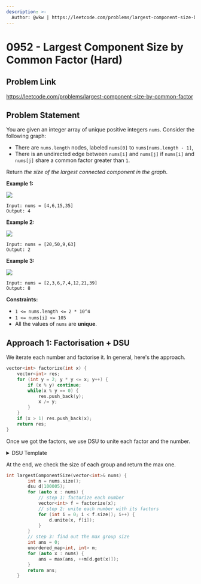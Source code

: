 ```yaml
---
description: >-
  Author: @wkw | https://leetcode.com/problems/largest-component-size-by-common-factor
---
```


# 0952 - Largest Component Size by Common Factor (Hard)

## Problem Link

https://leetcode.com/problems/largest-component-size-by-common-factor

## Problem Statement

You are given an integer array of unique positive integers `nums`. Consider the following graph:

- There are `nums.length` nodes, labeled `nums[0]` to `nums[nums.length - 1]`,
- There is an undirected edge between `nums[i]` and `nums[j]` if `nums[i]` and `nums[j]` share a common factor greater than `1`.

Return _the size of the largest connected component in the graph_.

**Example 1:**

![](https://assets.leetcode.com/uploads/2018/12/01/ex1.png)

```
Input: nums = [4,6,15,35]
Output: 4
```

**Example 2:**

![](https://assets.leetcode.com/uploads/2018/12/01/ex2.png)

```
Input: nums = [20,50,9,63]
Output: 2
```

**Example 3:**

![](https://assets.leetcode.com/uploads/2018/12/01/ex3.png)

```
Input: nums = [2,3,6,7,4,12,21,39]
Output: 8
```

**Constraints:**

- `1 <= nums.length <= 2 * 10^4`
- `1 <= nums[i] <= 105`
- All the values of `nums` are **unique**.

## Approach 1: Factorisation + DSU

We iterate each number and factorise it. In general, here's the approach.

```cpp
vector<int> factorize(int x) {
    vector<int> res;
    for (int y = 2; y * y <= x; y++) {
        if (x % y) continue;
        while(x % y == 0) {
            res.push_back(y);
            x /= y;
        }
    }
    if (x > 1) res.push_back(x);
    return res;
}
```

Once we got the factors, we use DSU to unite each factor and the number.

<details>

<summary>DSU Template</summary>

```cpp
class dsu {
 public:
  vector<int> root, rank, size;
  int n;
  int cnt;

  dsu(int _n) : n(_n) {
    root.resize(n);
    rank.resize(n);
    size.resize(n);
    for(int i = 0; i < n; i++) {
        root[i] = i;
        rank[i] = 1;
        size[i] = 1;
    }
    cnt = n;
  }

  inline int getCount() { return cnt; }

  inline int get(int x) { return (x == root[x] ? x : (root[x] = get(root[x]))); }

  inline bool unite(int x, int y) {
    x = get(x); y = get(y);
    if (x != y) {
        if (rank[x] > rank[y]) {
            root[y] = x;
        } else if (rank[x] < rank[y]) {
            root[x] = y;
        } else {
            root[y] = x;
            rank[x] += 1;
        }
        cnt--;

      return true;
    }
    return false;
  }
};
```

</details>

At the end, we check the size of each group and return the max one.

<SolutionAuthor name="@wkw"/>

```cpp
int largestComponentSize(vector<int>& nums) {
        int n = nums.size();
        dsu d(100005);
        for (auto x : nums) {
            // step 1: factorize each number
            vector<int> f = factorize(x);
            // step 2: unite each number with its factors
            for (int i = 0; i < f.size(); i++) {
                d.unite(x, f[i]);
            }
        }
        // step 3: find out the max group size
        int ans = 0;
        unordered_map<int, int> m;
        for (auto x : nums) {
            ans = max(ans, ++m[d.get(x)]);
        }
        return ans;
    }
```
